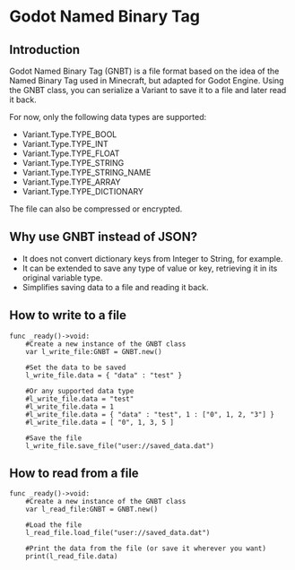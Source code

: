 # Godot Named Binary Tag

## Introduction
Godot Named Binary Tag (GNBT) is a file format based on the idea of the Named Binary Tag used in Minecraft, but adapted for Godot Engine.
Using the GNBT class, you can serialize a Variant to save it to a file and later read it back.

For now, only the following data types are supported:

- Variant.Type.TYPE_BOOL
- Variant.Type.TYPE_INT
- Variant.Type.TYPE_FLOAT
- Variant.Type.TYPE_STRING
- Variant.Type.TYPE_STRING_NAME
- Variant.Type.TYPE_ARRAY
- Variant.Type.TYPE_DICTIONARY

The file can also be compressed or encrypted.

## Why use GNBT instead of JSON?
- It does not convert dictionary keys from Integer to String, for example.
- It can be extended to save any type of value or key, retrieving it in its original variable type.
- Simplifies saving data to a file and reading it back.

## How to write to a file
``` GDScript
func _ready()->void:
    #Create a new instance of the GNBT class
    var l_write_file:GNBT = GNBT.new()
	
    #Set the data to be saved
    l_write_file.data = { "data" : "test" }

    #Or any supported data type
    #l_write_file.data = "test"
    #l_write_file.data = 1
    #l_write_file.data = { "data" : "test", 1 : ["0", 1, 2, "3"] }
    #l_write_file.data = [ "0", 1, 3, 5 ]
	
    #Save the file
    l_write_file.save_file("user://saved_data.dat")
```

## How to read from a file
``` GDScript
func _ready()->void:
    #Create a new instance of the GNBT class
    var l_read_file:GNBT = GNBT.new()
	
    #Load the file
    l_read_file.load_file("user://saved_data.dat")
	
    #Print the data from the file (or save it wherever you want)
    print(l_read_file.data)
```

